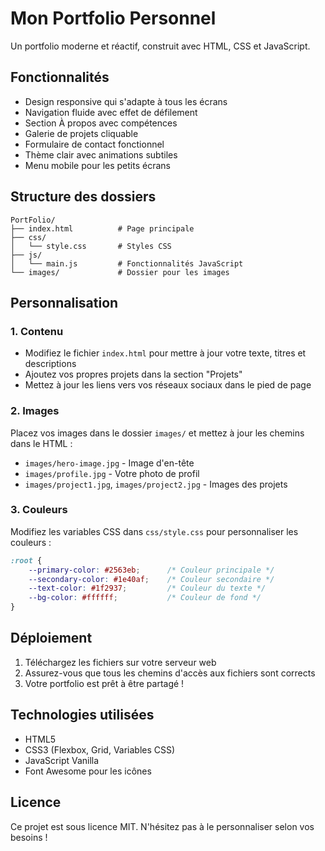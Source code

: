 # Mon Portfolio Personnel

Un portfolio moderne et réactif, construit avec HTML, CSS et JavaScript.

## Fonctionnalités

- Design responsive qui s'adapte à tous les écrans
- Navigation fluide avec effet de défilement
- Section À propos avec compétences
- Galerie de projets cliquable
- Formulaire de contact fonctionnel
- Thème clair avec animations subtiles
- Menu mobile pour les petits écrans

## Structure des dossiers

```
PortFolio/
├── index.html          # Page principale
├── css/
│   └── style.css       # Styles CSS
├── js/
│   └── main.js         # Fonctionnalités JavaScript
└── images/             # Dossier pour les images
```

## Personnalisation

### 1. Contenu

- Modifiez le fichier `index.html` pour mettre à jour votre texte, titres et descriptions
- Ajoutez vos propres projets dans la section "Projets"
- Mettez à jour les liens vers vos réseaux sociaux dans le pied de page

### 2. Images

Placez vos images dans le dossier `images/` et mettez à jour les chemins dans le HTML :
- `images/hero-image.jpg` - Image d'en-tête
- `images/profile.jpg` - Votre photo de profil
- `images/project1.jpg`, `images/project2.jpg` - Images des projets

### 3. Couleurs

Modifiez les variables CSS dans `css/style.css` pour personnaliser les couleurs :

```css
:root {
    --primary-color: #2563eb;      /* Couleur principale */
    --secondary-color: #1e40af;    /* Couleur secondaire */
    --text-color: #1f2937;         /* Couleur du texte */
    --bg-color: #ffffff;           /* Couleur de fond */
}
```

## Déploiement

1. Téléchargez les fichiers sur votre serveur web
2. Assurez-vous que tous les chemins d'accès aux fichiers sont corrects
3. Votre portfolio est prêt à être partagé !

## Technologies utilisées

- HTML5
- CSS3 (Flexbox, Grid, Variables CSS)
- JavaScript Vanilla
- Font Awesome pour les icônes

## Licence

Ce projet est sous licence MIT. N'hésitez pas à le personnaliser selon vos besoins !
